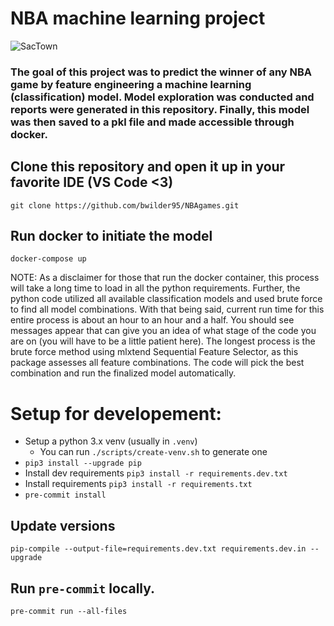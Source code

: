 # NBA machine learning project

![SacTown](https://e0.365dm.com/18/12/768x432/deaaron-fox-sacramento-kings_4531686.jpg)

### The goal of this project was to predict the winner of any NBA game by feature engineering a machine learning (classification) model. Model exploration was conducted and reports were generated in this repository. Finally, this model was then saved to a pkl file and made accessible through docker.

## Clone this repository and open it up in your favorite IDE (VS Code <3)

`git clone https://github.com/bwilder95/NBAgames.git`

## Run docker to initiate the model

`docker-compose up`

NOTE: As a disclaimer for those that run the docker container, this process will take a long time to load in all the python requirements. Further, the python code utilized all available classification models and used brute force to find all model combinations. With that being said, current run time for this entire process is about an hour to an hour and a half. You should see messages appear that can give you an idea of what stage of the code you are on (you will have to be a little patient here). The longest process is the brute force method using mlxtend Sequential Feature Selector, as this package assesses all feature combinations. The code will pick the best combination and run the finalized model automatically.

# Setup for developement:

- Setup a python 3.x venv (usually in `.venv`)
  - You can run `./scripts/create-venv.sh` to generate one
- `pip3 install --upgrade pip`
- Install dev requirements `pip3 install -r requirements.dev.txt`
- Install requirements `pip3 install -r requirements.txt`
- `pre-commit install`

## Update versions

`pip-compile --output-file=requirements.dev.txt requirements.dev.in --upgrade`

## Run `pre-commit` locally.

`pre-commit run --all-files`

